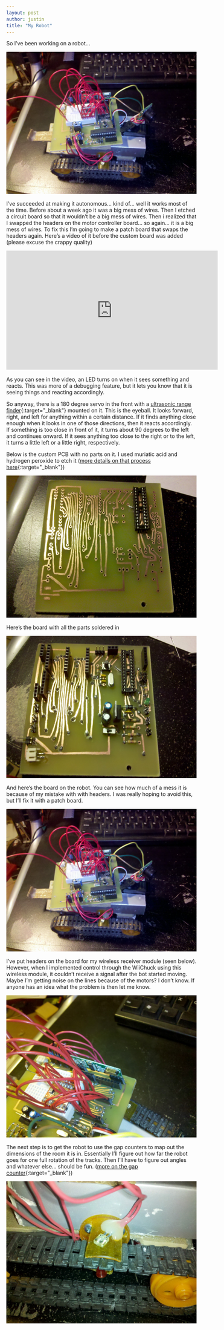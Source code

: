 ```yaml
---
layout: post
author: justin
title: "My Robot"
---
```

So I’ve been working on a robot...

![](/assets/img/robot_board_complete.jpg)

I’ve succeeded at making it autonomous… kind of… well it works most of the time. Before about a week ago it was a big mess of wires. Then I etched a circuit board so that it wouldn’t be a big mess of wires. Then i realized that I swapped the headers on the motor controller board… so again… it is a big mess of wires. To fix this I’m going to make a patch board that swaps the headers again. Here’s a video of it before the custom board was added (please excuse the crappy quality)

<iframe width="560" height="315" src="https://www.youtube.com/embed/i_IALH4xBSE" frameborder="0" allow="autoplay; encrypted-media" allowfullscreen></iframe>

As you can see in the video, an LED turns on when it sees something and reacts. This was more of a debugging feature, but it lets you know that it is seeing things and reacting accordingly.

So anyway, there is a 180 degree servo in the front with a [ultrasonic range finder](http://www.sparkfun.com/products/8502){:target="_blank"} mounted on it. This is the eyeball. It looks forward, right, and left for anything within a certain distance. If it finds anything close enough when it looks in one of those directions, then it reacts accordingly. If something is too close in front of it, it turns about 90 degrees to the left and continues onward. If it sees anything too close to the right or to the left, it turns a little left or a little right, respectively.

Below is the custom PCB with no parts on it. I used muriatic acid and hydrogen peroxide to etch it ([more details on that process here](http://justpushbuttons.com/blog/?page_id=111){:target="_blank"})

![custom board with almost no parts on it](/assets/img/robot_board_empty.jpg)

Here’s the board with all the parts soldered in

![Custom PCB with parts soldered in](/assets/img/robot_board_full.jpg)

And here’s the board on the robot. You can see how much of a mess it is because of my mistake with with headers. I was really hoping to avoid this, but I’ll fix it with a patch board.

![](/assets/img/robot_board_complete.jpg)

I’ve put headers on the board for my wireless receiver module (seen below). However, when I implemented control through the WiiChuck using this wireless module, it couldn’t receive a signal after the bot started moving. Maybe I’m getting noise on the lines because of the motors? I don’t know. If anyone has an idea what the problem is then let me know.

![](/assets/img/robot_board_wireless_rx.jpg)

The next step is to get the robot to use the gap counters to map out the dimensions of the room it is in. Essentially I’ll figure out how far the robot goes for one full rotation of the tracks. Then I’ll have to figure out angles and whatever else… should be fun. ([more on the gap counter](http://justpushbuttons.com/blog/?page_id=99){:target="_blank"})

![](/assets/img/robot_board_gap_counter.jpg)
